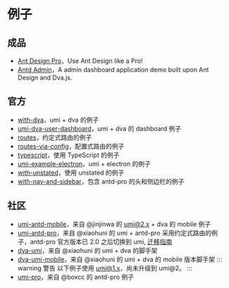 # 例子

## 成品

* [Ant Design Pro](https://github.com/ant-design/ant-design-pro)，Use Ant Design like a Pro! 
* [Antd Admin](https://github.com/zuiidea/antd-admin)，A admin dashboard application demo built upon Ant Design and Dva.js.

## 官方

* [with-dva](https://github.com/umijs/umi-examples/tree/master/with-dva)，umi + dva 的例子
* [umi-dva-user-dashboard](https://github.com/umijs/umi-dva-user-dashboard)，umi + dva 的 dashboard 例子
* [routes](https://github.com/umijs/umi-examples/tree/master/routes)，约定式路由的例子
* [routes-via-config](https://github.com/umijs/umi-examples/blob/master/routes-via-config)，配置式路由的例子
* [typescript](https://github.com/umijs/umi-examples/blob/master/typescript)，使用 TypeScript 的例子
* [umi-example-electron](https://github.com/umijs/umi-example-electron)，umi + electron 的例子
* [with-unstated](https://github.com/umijs/umi-examples/tree/master/with-unstated)，使用 unstated 的例子
* [with-nav-and-sidebar](https://github.com/umijs/umi-examples/tree/master/with-nav-and-sidebar)，包含 antd-pro 的头和侧边栏的例子

## 社区

* [umi-antd-mobile](https://github.com/jinjinwa/umi-antd-mobile)，来自 @jinjinwa 的 umi@2.x + dva 的 mobile 例子
* [umi-antd-pro](https://github.com/xiaohuoni/umi-antd-pro)，来自 @xiaohuni 的 umi + antd-pro 采用约定式路由的例子，antd-pro 官方版本已 2.0 之后切换到 umi, [迁移指南](https://pro.ant.design/docs/upgrade-v2-cn)
* [dva-umi](https://github.com/xiaohuoni/dva-umi)，来自 @xiaohuni 的 umi + dva 的脚手架
* [dva-umi-mobile](https://github.com/xiaohuoni/dva-umi-mobile)，来自 @xiaohuni 的 umi + dva 的 mobile 版本脚手架
::: warning 警告
以下例子使用 umi@1.x，尚未升级到 umi@2。
:::
* [umi-pro](https://github.com/boxcc/umi-pro)，来自 @boxcc 的 antd-pro 例子


